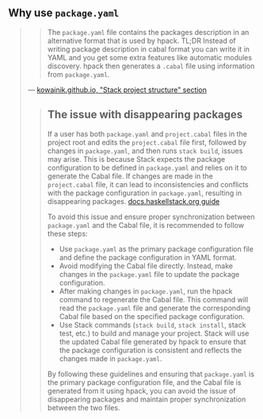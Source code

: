 ## Why use `package.yaml`

<blockquote>

> The `package.yaml` file contains the packages description in an alternative format that is used by hpack. TL;DR Instead of writing package description in cabal format you can write it in YAML and you get some extra features like automatic modules discovery. hpack then generates a `.cabal` file using information from `package.yaml`.

&mdash; [kowainik.github.io, "Stack project structure" section][1]

[1]: https://kowainik.github.io/posts/2018-06-21-haskell-build-tools#stack-project-structure

<blockquote>



## The issue with disappearing packages

If a user has both `package.yaml` and `project.cabal` files in the project root and edits the `project.cabal` file first, followed by changes in `package.yaml`, and then runs `stack build`, issues may arise. This is because Stack expects the package configuration to be defined in `package.yaml` and relies on it to generate the Cabal file. If changes are made in the `project.cabal` file, it can lead to inconsistencies and conflicts with the package configuration in `package.yaml`, resulting in disappearing packages. [docs.haskellstack.org guide](https://docs.haskellstack.org/en/stable/GUIDE/) 

To avoid this issue and ensure proper synchronization between `package.yaml` and the Cabal file, it is recommended to follow these steps:
- Use `package.yaml` as the primary package configuration file and define the package configuration in YAML format.
- Avoid modifying the Cabal file directly. Instead, make changes in the `package.yaml` file to update the package configuration.
- After making changes in `package.yaml`, run the hpack command to regenerate the Cabal file. This command will read the `package.yaml` file and generate the corresponding Cabal file based on the specified package configuration.
- Use Stack commands (`stack build`, `stack install`, stack test, etc.) to build and manage your project. Stack will use the updated Cabal file generated by hpack to ensure that the package configuration is consistent and reflects the changes made in `package.yaml`.

By following these guidelines and ensuring that `package.yaml` is the primary package configuration file, and the Cabal file is generated from it using hpack, you can avoid the issue of disappearing packages and maintain proper synchronization between the two files.
